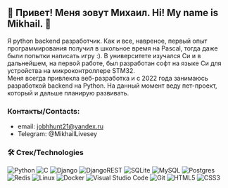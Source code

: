 ## 👋 Привет! Меня зовут Михаил. Hi! My name is Mikhail. 👋
Я python backend разработчик. Как и все, навреное, первый опыт программирования получил в школьное время на Pascal, тогда даже были попытки написать игру :). В университете изучался Си и в дальнейшем, на первой работе, был разработан софт на языке Си для устройства на микроконтроллере STM32.  
Меня всегда привлекла веб-разработка и с 2022 года занимаюсь разработкой backend на Python. На данный момент веду пет-проект, который и дальше планирую развивать.

<!--I'm a beginner python backend developer. I suppose, like everyone else, I got my first programming experience in school time on Pascal. There were even attempts to write a game on Pascal. I was learning C when I used to study in university and later, at the first job, I developed firmware for STM32 microcontroller. After tests, doc preparations it came in production and even today keep going. Therefore if your light turns-off suddenly, it may be my bugs :)
I'm interested in web developing all my life and in 2022 Python has conquered me.
-->
### Контакты/Contacts:
- email: jobhhunt21@yandex.ru
- Telegram: @MikhailLivesey

### 🛠 Стек/Technologies
![Python](https://img.shields.io/badge/python-3670A0?style=for-the-badge&logo=python&logoColor=ffdd54)
![C](https://img.shields.io/badge/c-%2300599C.svg?style=for-the-badge&logo=c&logoColor=white)
![Django](https://img.shields.io/badge/django-%23092E20.svg?style=for-the-badge&logo=django&logoColor=white)
![DjangoREST](https://img.shields.io/badge/DJANGO-REST-ff1709?style=for-the-badge&logo=django&logoColor=white&color=ff1709&labelColor=gray)
![SQLite](https://img.shields.io/badge/sqlite-%2307405e.svg?style=for-the-badge&logo=sqlite&logoColor=white)
![MySQL](https://img.shields.io/badge/mysql-%2300f.svg?style=for-the-badge&logo=mysql&logoColor=white)
![Postgres](https://img.shields.io/badge/postgres-%23316192.svg?style=for-the-badge&logo=postgresql&logoColor=white)
![Redis](https://img.shields.io/badge/redis-%23DD0031.svg?style=for-the-badge&logo=redis&logoColor=white)
![Linux](https://img.shields.io/badge/Linux-FCC624?style=for-the-badge&logo=linux&logoColor=black)
![Docker](https://img.shields.io/badge/docker-%230db7ed.svg?style=for-the-badge&logo=docker&logoColor=white)
![Visual Studio Code](https://img.shields.io/badge/Visual%20Studio%20Code-0078d7.svg?style=for-the-badge&logo=visual-studio-code&logoColor=white)
![Git](https://img.shields.io/badge/git-%23F05033.svg?style=for-the-badge&logo=git&logoColor=white)
![HTML5](https://img.shields.io/badge/html5-%23E34F26.svg?style=for-the-badge&logo=html5&logoColor=white)
![CSS3](https://img.shields.io/badge/css3-%231572B6.svg?style=for-the-badge&logo=css3&logoColor=white)


<!--
**MikhailDevW/MikhailDevW** is a ✨ _special_ ✨ repository because its `README.md` (this file) appears on your GitHub profile.

Here are some ideas to get you started:

- 🔭 I’m currently working on ...
- 🌱 I’m currently learning ...
- 👯 I’m looking to collaborate on ...
- 🤔 I’m looking for help with ...
- 💬 Ask me about ...
- 📫 How to reach me: ...
- 😄 Pronouns: ...
- ⚡ Fun fact: ...
-->
